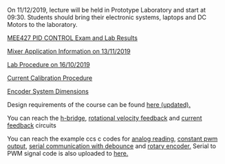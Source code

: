On 11/12/2019, lecture will be held in Prototype Laboratory and start at 09:30. Students should bring their electronic systems, laptops and DC Motors to the laboratory.

[MEE427 PID CONTROL Exam and Lab Results](https://github.com/mee427/mee427.github.io/blob/master/pid_scores_1.pdf)

[Mixer Application Information on 13/11/2019](https://github.com/mee427/mee427.github.io/blob/master/Mixer%20Application.pdf)

[Lab Procedure on 16/10/2019](https://github.com/mee427/mee427.github.io/blob/master/PID_Lab_Procedure.pdf)

[Current Calibration Procedure](https://github.com/mee427/mee427.github.io/blob/master/MEE427_Current_Calib.pdf)

[Encoder System Dimensions](https://github.com/mee427/mee427.github.io/blob/master/Encoder%20Holder.pdf)


Design requirements of the course can be found [here (updated).](https://github.com/mee427/mee427.github.io/blob/master/Requirements.pdf)

You can reach the [h-bridge](https://github.com/mee427/circuits/blob/master/H_bridge.PNG), [rotational velocity feedback](https://github.com/mee427/circuits/blob/master/Rotational%20Velocity%20Feedback.PNG) and [current feedback](https://github.com/mee427/circuits/blob/master/Current%20Feedback.PNG) circuits

You can reach the example ccs c codes for [analog reading](https://github.com/mee427/ccs-c-codes/blob/master/AnalogRead.c), [constant pwm output](https://github.com/mee427/ccs-c-codes/blob/master/ConstantPwmOut.c), [serial communication with debounce](https://github.com/mee427/ccs-c-codes/blob/master/SerialDebounce.c) and [rotary encoder.](https://github.com/mee427/ccs-c-codes/blob/master/RotaryEncoder.c) Serial to PWM signal code is also uploaded to [here.](https://github.com/mee427/ccs-c-codes/blob/master/ReadStringToPwm.c)
